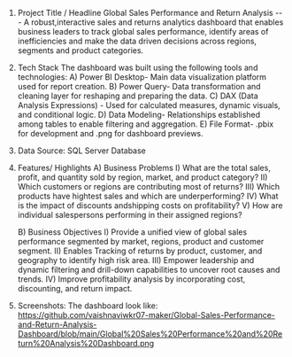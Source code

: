 
1. Project Title / Headline
Global Sales Performance and Return Analysis
--- A robust,interactive sales and returns analytics dashboard that enables business leaders to track global sales performance, identify areas of inefficiencies and make the data driven decisions across regions, segments and product categories.

2. Tech Stack
The dashboard was built using the following tools and technologies:
  A) Power BI Desktop- Main data visualization platform used for report creation.
  B) Power Query- Data transformation and cleaning layer for reshaping and preparing the data.
  C) DAX (Data Analysis Expressions) - Used for calculated measures, dynamic visuals, and conditional logic.
  D) Data Modeling- Relationships established among tables to enable filtering and aggregation.
  E) File Format- .pbix for development and .png for dashboard previews.
  
3. Data Source: SQL Server Database

4. Features/ Highlights
   A) Business Problems
      I) What are the total sales, profit, and quantity sold by region, market, and product category?
      II) Which customers or regions are contributing most of returns?
      III) Which products have hightest sales and which are underperforming?
      IV) What is the impact of discounts andshipping costs on profitability?
      V) How are individual salespersons performing in their assigned regions?


    B) Business Objectives
      I) Provide a unified view of global sales performance segmented by market, regions, product and customer segment.
      II) Enables Tracking of returns by product, customer, and geography to identify high risk area.
      III) Empower leadership and dynamic filtering and drill-down capabilities to uncover root causes and trends.
      IV) Improve profitability analysis by incorporating cost, discounting, and return impact.

6. Screenshots:
   The dashboard look like: https://github.com/vaishnaviwkr07-maker/Global-Sales-Performance-and-Return-Analysis-Dashboard/blob/main/Global%20Sales%20Performance%20and%20Return%20Analysis%20Dashboard.png
